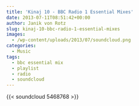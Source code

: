 ```yaml
---
title: 'Kinaj 10 - BBC Radio 1 Essential Mixes'
date: 2013-07-11T08:51:42+00:00
author: Janik von Rotz
slug: kinaj-10-bbc-radio-1-essential-mixes
images:
  - /wp-content/uploads/2013/07/soundcloud.png
categories:
  - Music
tags:
  - bbc essential mix
  - playlist
  - radio
  - soundcloud
---
```

{{< soundcloud 5468768 >}}